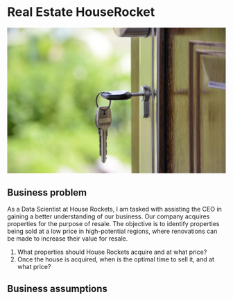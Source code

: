 # Real Estate HouseRocket 
![houserocketimage](keys.jpg)

## Business problem
As a Data Scientist at House Rockets, I am tasked with assisting the CEO in gaining a better understanding of our business. 
Our company acquires properties for the purpose of resale. 
The objective is to identify properties being sold at a low price in high-potential regions, where renovations can be made to increase their value for resale.
1. What properties should House Rockets acquire and at what price?
2. Once the house is acquired, when is the optimal time to sell it, and at what price?

## Business assumptions

